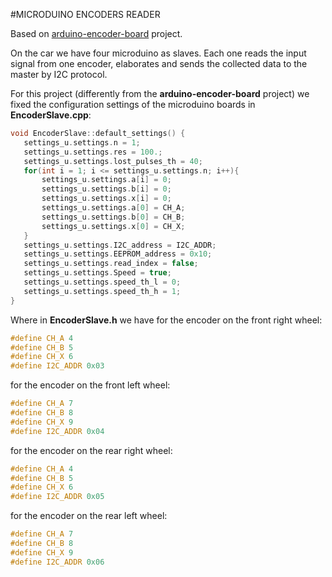 #MICRODUINO ENCODERS READER

Based on [arduino-encoder-board](https://github.com/UniTN-Mechatronics/arduino-encoder-board) project.

On the car we have four microduino as slaves. Each one reads the input signal from one encoder, elaborates and sends the collected data to the master by I2C protocol.

For this project (differently from the **arduino-encoder-board** project) we fixed the configuration settings of the microduino boards in **EncoderSlave.cpp**:

```c++
void EncoderSlave::default_settings() {
   settings_u.settings.n = 1;
   settings_u.settings.res = 100.;
   settings_u.settings.lost_pulses_th = 40;
   for(int i = 1; i <= settings_u.settings.n; i++){
	   settings_u.settings.a[i] = 0;
	   settings_u.settings.b[i] = 0;
	   settings_u.settings.x[i] = 0;
	   settings_u.settings.a[0] = CH_A;
	   settings_u.settings.b[0] = CH_B;	
       settings_u.settings.x[0] = CH_X; 
   }
   settings_u.settings.I2C_address = I2C_ADDR;
   settings_u.settings.EEPROM_address = 0x10;
   settings_u.settings.read_index = false;
   settings_u.settings.Speed = true;
   settings_u.settings.speed_th_l = 0;
   settings_u.settings.speed_th_h = 1;
}

```


Where in **EncoderSlave.h** we have for the encoder on the front right wheel:
```c++
#define CH_A 4
#define CH_B 5
#define CH_X 6
#define I2C_ADDR 0x03
```
for the encoder on the front left wheel:
```c++
#define CH_A 7
#define CH_B 8
#define CH_X 9
#define I2C_ADDR 0x04
```
for the encoder on the rear right wheel:
```c++
#define CH_A 4
#define CH_B 5
#define CH_X 6
#define I2C_ADDR 0x05
```
for the encoder on the rear left wheel:
```c++
#define CH_A 7
#define CH_B 8
#define CH_X 9
#define I2C_ADDR 0x06
```
